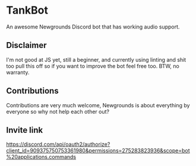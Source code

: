 # TankBot

An awesome Newgrounds Discord bot that has working audio support.

## Disclaimer

I'm not good at JS yet, still a beginner, and currently using linting and shit too pull this off so if you want to improve the bot feel free too. BTW, no warranty.

## Contributions

Contributions are very much welcome, Newgrounds is about everything by everyone so why not help each other out?

## Invite link

https://discord.com/api/oauth2/authorize?client_id=909375750753361980&permissions=275283823936&scope=bot%20applications.commands